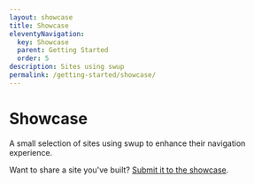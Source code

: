 ```yaml
---
layout: showcase
title: Showcase
eleventyNavigation:
  key: Showcase
  parent: Getting Started
  order: 5
description: Sites using swup
permalink: /getting-started/showcase/
---
```


# Showcase

A small selection of sites using swup to enhance their navigation experience.

Want to share a site you've built?
[Submit it to the showcase](https://github.com/swup/docs/blob/main/src/showcase/README.md).
